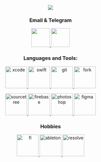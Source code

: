
 <!-- Stat commits -->
<p align="center">
<a href="http://www.github.com/mrgsdev">
    <img src="https://github-readme-streak-stats.herokuapp.com/?user=mrgsdev&stroke=ffffff&background=1c1917&ring=0891b2&fire=0891b2&currStreakNum=ffffff&currStreakLabel=0891b2&sideNums=ffffff&sideLabels=ffffff&dates=ffffff&hide_border=true" /></a>
</p>

</h3>

<!-- Social Media   -->

<h3 align="center">Email & Telegram</h3>

<p align="center">
 <a href="mailto:mrgsdev@gmail.com">
    <img src="https://github.com/mrgsdev/mrgsdev/assets/157994617/52f18f38-1a72-4c23-85e8-cda60d627ce7" width="60" height="60"/>
 </a>
 <a href="https://t.me/mrgsdev"> 
    <img src="https://github.com/mrgsdev/mrgsdev/assets/157994617/1b13e8aa-ffaa-463b-bde3-274faa8b5f7f"  width="60" height="60"/>
 </a>
</p>
</center>  


 
<!-- (https://github.com/antonkomarev/github-profile-views-counter) -->



 <h3 align="center">Languages and Tools:</h3>
 <p align="center">
 <a href="https://developer.apple.com/xcode/">
    <img src="https://github.com/mrgsdev/mrgsdev/assets/157994617/5a0c51a4-23bc-493e-a70f-df726ca87972" alt="xcode" width="70" height="70"/>
</a>
 <a href="https://www.swift.org/documentation/">
    <img src="https://github.com/mrgsdev/mrgsdev/assets/157994617/5940aa10-f69f-450f-8141-be08db8f6165" alt="swift" width="70" height="70"/>
</a> 
 <a href="https://github.com/">
    <img src="https://github.com/mrgsdev/mrgsdev/assets/157994617/607a52eb-f55e-4381-be3d-4050ac1a34f0" alt="git" width="70" height="70"/>
</a> 
 <a href="https://git-fork.com/">
    <img src="https://github.com/mrgsdev/mrgsdev/assets/157994617/1d74ce50-da6b-4b66-8d63-c8d5908d1641" alt="fork" width="70" height="70"/>
</a> 
</p>
 <p align="center">
 <a href="https://www.sourcetreeapp.com/">
    <img src="https://github.com/mrgsdev/mrgsdev/assets/157994617/890c6774-523c-4bb2-92bc-89538f48619a" alt="sourcetree" width="70" height="70"/>
</a> 
 <a href="https://www.firebase.com/">
    <img src="https://github.com/mrgsdev/mrgsdev/assets/157994617/2b493f83-61a4-4ca3-b763-da5749c0c4a2" alt="firebase" width="70" height="70"/>
</a> 
 <a href="https://www.adobe.com/products/photoshop.html">
    <img src="https://github.com/mrgsdev/mrgsdev/assets/157994617/fcb48313-8e2e-45c3-80f9-cf68302fe347" alt="photoshop" width="70" height="70"/>
</a>  

 <a href="https://www.figma.com/">
    <img src="https://github.com/mrgsdev/mrgsdev/assets/157994617/6aaed9b8-cba3-4066-b5cf-024b62831916" alt="figma" width="70" height="70"/>
</a>

<!-- Hobbies -->
 <h3 align="center">Hobbies</h3>
 <p align="center">
 <a href="https://www.image-line.com/fl-studio/">
    <img src="https://github.com/mrgsdev/mrgsdev/assets/157994617/34f97a7b-7033-4c57-a29e-45c38f33f0b3" alt="fl" width="70" height="70"/>
</a>
 <a href="https://www.ableton.com/">
    <img src="https://github.com/mrgsdev/mrgsdev/assets/157994617/c5d476ba-db6a-4ff4-b6cb-3c8e18b064e5" alt="ableton" width="70" height="70"/>
</a> 

 
 <a href="https://www.blackmagicdesign.com/products/davinciresolve">
    <img src="https://github.com/mrgsdev/mrgsdev/assets/157994617/37bc87c0-1aa7-43ed-a195-f080e0c16398" alt="resolve" width="70" height="70"/>
</a> 

</p>
 